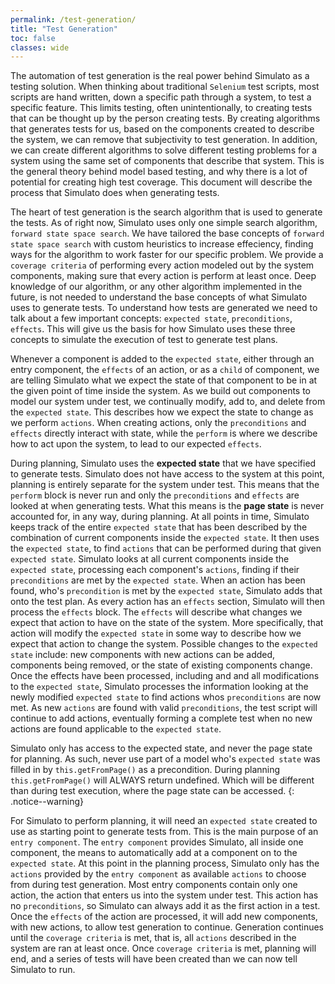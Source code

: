 ```yaml
---
permalink: /test-generation/
title: "Test Generation"
toc: false
classes: wide
---
```


The automation of test generation is the real power behind Simulato as a testing solution. When thinking about traditional `Selenium` test scripts, most scripts are hand written, down a specific path through a system, to test a specific feature. This limits testing, often unintentionally, to creating tests that can be thought up by the person creating tests. By creating algorithms that generates tests for us, based on the components created to describe the system, we can remove that subjectivity to test generation. In addition, we can create different algorithms to solve different testing problems for a system using the same set of components that describe that system. This is the general theory behind model based testing, and why there is a lot of potential for creating high test coverage.  This document will describe the process that Simulato does when generating tests.

The heart of test generation is the search algorithm that is used to generate the tests. As of right now, Simulato uses only one simple search algorithm, `forward state space search`.  We have tailored the base concepts of `forward state space search` with custom heuristics to increase effeciency, finding ways for the algorithm to work faster for our specific problem. We provide a `coverage criteria` of performing every action modeled out by the system components, making sure that every action is perform at least once.  Deep knowledge of our algorithm, or any other algorithm implemented in the future, is not needed to understand the base concepts of what Simulato uses to generate tests.  To understand how tests are generated we need to talk about a few important concepts: `expected state`, `preconditions`, `effects`. This will give us the basis for how Simulato uses these three concepts to simulate the execution of test to generate test plans.

Whenever a component is added to the `expected state`, either through an entry component, the `effects` of an action, or as a `child` of component, we are telling Simulato what we expect the state of that component to be in at the given point of time inside the system. As we build out components to model our system under test, we continually modify, add to, and delete from the `expected state`. This describes how we expect the state to change as we perform `actions`.  When creating actions, only the `preconditions` and `effects` directly interact with state, while the `perform` is where we describe how to act upon the system, to lead to our expected `effects`.  

During planning, Simulato uses the **expected state** that we have specified to generate tests. Simulato does not have access to the system at this point, planning is entirely separate for the system under test. This means that the `perform` block is never run and only the `preconditions` and `effects` are looked at when generating tests. What this means is the **page state** is never accounted for, in any way, during planning. At all points in time, Simulato keeps track of the entire `expected state` that has been described by the combination of current components inside the `expected state`.  It then uses the `expected state`, to find `actions` that can be performed during that given `expected state`. Simulato looks at all current components inside the `expected state`, processing each component's `actions`, finding if their `preconditions` are met by the `expected state`. When an action has been found, who's `precondition` is met by the `expected state`, Simulato adds that onto the test plan. As every action has an `effects` section, Simulato will then process the `effects` block. The `effects` will describe what changes we expect that action to have on the state of the system. More specifically, that action will modify the `expected state` in some way to describe how we expect that action to change the system. Possible changes to the `expected state` include: new components with new actions can be added, components being removed, or the state of existing components change. Once the effects have been processed, including and and all modifications to the `expected state`, Simulato processes the information looking at the newly modified `expected state` to find actions whos `preconditions` are now met. As new `actions` are found with valid `preconditions`, the test script will continue to add actions, eventually forming a complete test when no new actions are found applicable to the `expected state`.

Simulato only has access to the expected state, and never the page state for planning. As such, never use part of a model who's `expected state` was filled in by `this.getFromPage()` as a precondition. During planning `this.getFromPage()` will ALWAYS return undefined. Which will be different than during test execution, where the page state can be accessed.
{: .notice--warning}

For Simulato to perform planning, it will need an `expected state` created to use as starting point to generate tests from. This is the main purpose of an `entry component`.  The `entry component` provides Simulato, all inside one component, the means to automatically add at a component on to the `expected state`.  At this point in the planning process, Simulato only has the `actions` provided by the `entry component` as available `actions` to choose from during test generation. Most entry components contain only one action, the action that enters us into the system under test. This action has no `preconditions`, so Simulato can always add it as the first action in a test. Once the `effects` of the action are processed, it will add new components, with new actions, to allow test generation to continue. Generation continues until the `coverage criteria` is met, that is, all `actions` described in the system are ran at least once. Once `coverage criteria` is met, planning will end, and a series of tests will have been created than we can now tell Simulato to run.